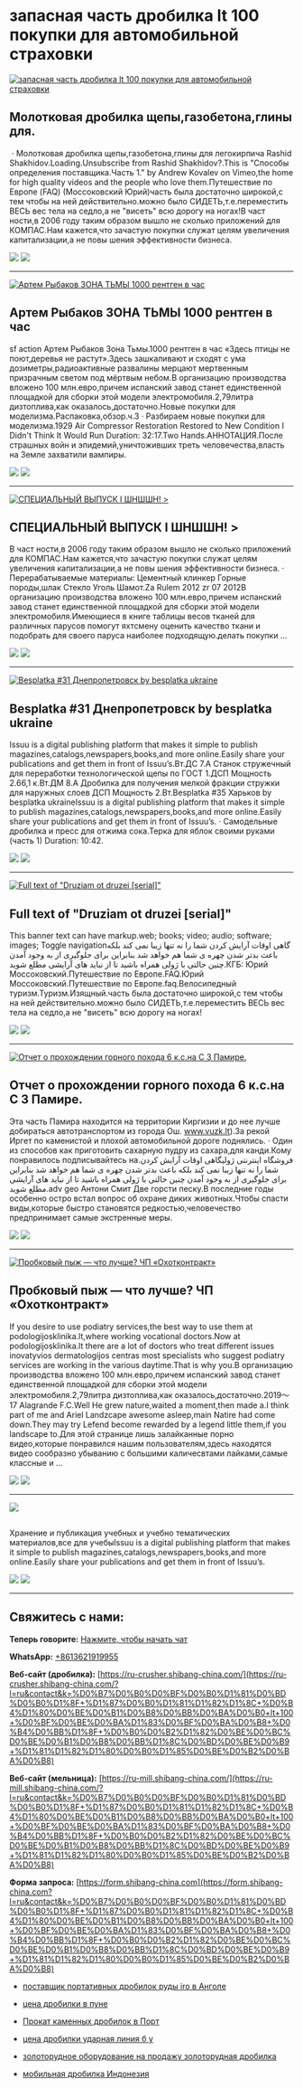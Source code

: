 # запасная часть дробилка lt 100 покупки для автомобильной страховки

<a href="https://swt.shibang-china.com/?l=ru&img&k=%D0%B7%D0%B0%D0%BF%D0%B0%D1%81%D0%BD%D0%B0%D1%8F+%D1%87%D0%B0%D1%81%D1%82%D1%8C+%D0%B4%D1%80%D0%BE%D0%B1%D0%B8%D0%BB%D0%BA%D0%B0+lt+100+%D0%BF%D0%BE%D0%BA%D1%83%D0%BF%D0%BA%D0%B8+%D0%B4%D0%BB%D1%8F+%D0%B0%D0%B2%D1%82%D0%BE%D0%BC%D0%BE%D0%B1%D0%B8%D0%BB%D1%8C%D0%BD%D0%BE%D0%B9+%D1%81%D1%82%D1%80%D0%B0%D1%85%D0%BE%D0%B2%D0%BA%D0%B8" target="_blank">![запасная часть дробилка lt 100 покупки для автомобильной страховки](http://static.shibang-china.com/all-800x300/1369.jpg)</a>

## Молотковая дробилка щепы,газобетона,глины для.
&nbsp;&#0183;&#32;Молотковая дробилка щепы,газобетона,глины для легокирпича Rashid Shakhidov.Loading.Unsubscribe from Rashid Shakhidov?.This is &quot;Способы определения поставщика.Часть 1.&quot; by Andrew Kovalev on Vimeo,the home for high quality videos and the people who love them.Путешествие по Европе (FAQ) (Моссоковский Юрий)часть была достаточно широкой,с тем чтобы на ней действительно.можно было СИДЕТЬ,т.е.переместить ВЕСЬ вес тела на седло,а не &quot;висеть&quot; всю дорогу на ногах!В част ности,в 2006 году таким образом вышло не сколько приложений для КОМПАС.Нам кажется,что зачастую покупки служат целям увеличения капитализации,а не повы шения эффективности бизнеса.


<a href="https://whatsapp.shibangsoft.com/WhatsApp.php" target="_blank" title="WhatsApp">![](http://static.shibang-china.com/icon/whatsapp.png)</a> <a href="https://swt.shibang-china.com/?l=ru&icon&k=%D0%B7%D0%B0%D0%BF%D0%B0%D1%81%D0%BD%D0%B0%D1%8F+%D1%87%D0%B0%D1%81%D1%82%D1%8C+%D0%B4%D1%80%D0%BE%D0%B1%D0%B8%D0%BB%D0%BA%D0%B0+lt+100+%D0%BF%D0%BE%D0%BA%D1%83%D0%BF%D0%BA%D0%B8+%D0%B4%D0%BB%D1%8F+%D0%B0%D0%B2%D1%82%D0%BE%D0%BC%D0%BE%D0%B1%D0%B8%D0%BB%D1%8C%D0%BD%D0%BE%D0%B9+%D1%81%D1%82%D1%80%D0%B0%D1%85%D0%BE%D0%B2%D0%BA%D0%B8" target="_blank">![](http://static.shibang-china.com/icon/chat-ru.png)</a>

---

<a href="https://swt.shibang-china.com/?l=ru&img&k=%D0%B7%D0%B0%D0%BF%D0%B0%D1%81%D0%BD%D0%B0%D1%8F+%D1%87%D0%B0%D1%81%D1%82%D1%8C+%D0%B4%D1%80%D0%BE%D0%B1%D0%B8%D0%BB%D0%BA%D0%B0+lt+100+%D0%BF%D0%BE%D0%BA%D1%83%D0%BF%D0%BA%D0%B8+%D0%B4%D0%BB%D1%8F+%D0%B0%D0%B2%D1%82%D0%BE%D0%BC%D0%BE%D0%B1%D0%B8%D0%BB%D1%8C%D0%BD%D0%BE%D0%B9+%D1%81%D1%82%D1%80%D0%B0%D1%85%D0%BE%D0%B2%D0%BA%D0%B8" target="_blank">![Артем Рыбаков ЗОНА ТЬМЫ 1000 рентген в час](http://static.shibang-china.com/all-800x300/1001.jpg)</a>

## Артем Рыбаков ЗОНА ТЬМЫ 1000 рентген в час
sf action Артем Рыбаков Зона Тьмы.1000 рентген в час &#171;Здесь птицы не поют,деревья не растут&#187;.Здесь зашкаливают и сходят с ума дозиметры,радиоактивные развалины мерцают мертвенным призрачным светом под мёртвым небом.В организацию производства вложено 100 млн.евро,причем испанский завод станет единственной площадкой для сборки этой модели электромобиля.2,79литра дизтоплива,как оказалось,достаточно.Новые покупки для моделизма.Распаковка,обзор.ч.3&nbsp;&#0183;&#32;Разбираем новые покупки для моделизма.1929 Air Compressor Restoration Restored to New Condition I Didn't Think It Would Run Duration: 32:17.Two Hands.АННОТАЦИЯ.После страшных войн и эпидемий,уничтоживших треть человечества,власть на Земле захватили вампиры.


<a href="https://whatsapp.shibangsoft.com/WhatsApp.php" target="_blank" title="WhatsApp">![](http://static.shibang-china.com/icon/whatsapp.png)</a> <a href="https://swt.shibang-china.com/?l=ru&icon&k=%D0%B7%D0%B0%D0%BF%D0%B0%D1%81%D0%BD%D0%B0%D1%8F+%D1%87%D0%B0%D1%81%D1%82%D1%8C+%D0%B4%D1%80%D0%BE%D0%B1%D0%B8%D0%BB%D0%BA%D0%B0+lt+100+%D0%BF%D0%BE%D0%BA%D1%83%D0%BF%D0%BA%D0%B8+%D0%B4%D0%BB%D1%8F+%D0%B0%D0%B2%D1%82%D0%BE%D0%BC%D0%BE%D0%B1%D0%B8%D0%BB%D1%8C%D0%BD%D0%BE%D0%B9+%D1%81%D1%82%D1%80%D0%B0%D1%85%D0%BE%D0%B2%D0%BA%D0%B8" target="_blank">![](http://static.shibang-china.com/icon/chat-ru.png)</a>

---

<a href="https://swt.shibang-china.com/?l=ru&img&k=%D0%B7%D0%B0%D0%BF%D0%B0%D1%81%D0%BD%D0%B0%D1%8F+%D1%87%D0%B0%D1%81%D1%82%D1%8C+%D0%B4%D1%80%D0%BE%D0%B1%D0%B8%D0%BB%D0%BA%D0%B0+lt+100+%D0%BF%D0%BE%D0%BA%D1%83%D0%BF%D0%BA%D0%B8+%D0%B4%D0%BB%D1%8F+%D0%B0%D0%B2%D1%82%D0%BE%D0%BC%D0%BE%D0%B1%D0%B8%D0%BB%D1%8C%D0%BD%D0%BE%D0%B9+%D1%81%D1%82%D1%80%D0%B0%D1%85%D0%BE%D0%B2%D0%BA%D0%B8" target="_blank">![СПЕЦИАЛЬНЫЙ ВЫПУСК I ШНШШН! &gt;](http://static.shibang-china.com/all-800x300/1268.jpg)</a>

## СПЕЦИАЛЬНЫЙ ВЫПУСК I ШНШШН! &gt;
В част ности,в 2006 году таким образом вышло не сколько приложений для КОМПАС.Нам кажется,что зачастую покупки служат целям увеличения капитализации,а не повы шения эффективности бизнеса.&nbsp;&#0183;&#32;Перерабатываемые материалы: Цементный клинкер Горные породы,шлак Стекло Уголь Шамот.Za Rulem 2012 zr 07 2012В организацию производства вложено 100 млн.евро,причем испанский завод станет единственной площадкой для сборки этой модели электромобиля.Имеющиеся в книге таблицы весов тканей для различных парусов помогут яхтсмену оценить качество ткани и подобрать для своего паруса наиболее подходящую.делать покупки …


<a href="https://whatsapp.shibangsoft.com/WhatsApp.php" target="_blank" title="WhatsApp">![](http://static.shibang-china.com/icon/whatsapp.png)</a> <a href="https://swt.shibang-china.com/?l=ru&icon&k=%D0%B7%D0%B0%D0%BF%D0%B0%D1%81%D0%BD%D0%B0%D1%8F+%D1%87%D0%B0%D1%81%D1%82%D1%8C+%D0%B4%D1%80%D0%BE%D0%B1%D0%B8%D0%BB%D0%BA%D0%B0+lt+100+%D0%BF%D0%BE%D0%BA%D1%83%D0%BF%D0%BA%D0%B8+%D0%B4%D0%BB%D1%8F+%D0%B0%D0%B2%D1%82%D0%BE%D0%BC%D0%BE%D0%B1%D0%B8%D0%BB%D1%8C%D0%BD%D0%BE%D0%B9+%D1%81%D1%82%D1%80%D0%B0%D1%85%D0%BE%D0%B2%D0%BA%D0%B8" target="_blank">![](http://static.shibang-china.com/icon/chat-ru.png)</a>

---

<a href="https://swt.shibang-china.com/?l=ru&img&k=%D0%B7%D0%B0%D0%BF%D0%B0%D1%81%D0%BD%D0%B0%D1%8F+%D1%87%D0%B0%D1%81%D1%82%D1%8C+%D0%B4%D1%80%D0%BE%D0%B1%D0%B8%D0%BB%D0%BA%D0%B0+lt+100+%D0%BF%D0%BE%D0%BA%D1%83%D0%BF%D0%BA%D0%B8+%D0%B4%D0%BB%D1%8F+%D0%B0%D0%B2%D1%82%D0%BE%D0%BC%D0%BE%D0%B1%D0%B8%D0%BB%D1%8C%D0%BD%D0%BE%D0%B9+%D1%81%D1%82%D1%80%D0%B0%D1%85%D0%BE%D0%B2%D0%BA%D0%B8" target="_blank">![Besplatka #31 Днепропетровск by besplatka ukraine](http://static.shibang-china.com/all-800x300/345.jpg)</a>

## Besplatka #31 Днепропетровск by besplatka ukraine
Issuu is a digital publishing platform that makes it simple to publish magazines,catalogs,newspapers,books,and more online.Easily share your publications and get them in front of Issuu’s.Вт.ДС 7.А Станок стружечный для переработки технологической щепы по ГОСТ 1.ДСП Мощность 2.66,1 к.Вт.ДМ 8.А Дробилка для получения мелкой фракции стружки для наружных слоев ДСП Мощность 2.Вт.Besplatka #35 Харьков by besplatka ukraineIssuu is a digital publishing platform that makes it simple to publish magazines,catalogs,newspapers,books,and more online.Easily share your publications and get them in front of Issuu’s.&nbsp;&#0183;&#32;Самодельные дробилка и пресс для отжима сока.Терка для яблок своими руками (часть 1) Duration: 10:42.


<a href="https://whatsapp.shibangsoft.com/WhatsApp.php" target="_blank" title="WhatsApp">![](http://static.shibang-china.com/icon/whatsapp.png)</a> <a href="https://swt.shibang-china.com/?l=ru&icon&k=%D0%B7%D0%B0%D0%BF%D0%B0%D1%81%D0%BD%D0%B0%D1%8F+%D1%87%D0%B0%D1%81%D1%82%D1%8C+%D0%B4%D1%80%D0%BE%D0%B1%D0%B8%D0%BB%D0%BA%D0%B0+lt+100+%D0%BF%D0%BE%D0%BA%D1%83%D0%BF%D0%BA%D0%B8+%D0%B4%D0%BB%D1%8F+%D0%B0%D0%B2%D1%82%D0%BE%D0%BC%D0%BE%D0%B1%D0%B8%D0%BB%D1%8C%D0%BD%D0%BE%D0%B9+%D1%81%D1%82%D1%80%D0%B0%D1%85%D0%BE%D0%B2%D0%BA%D0%B8" target="_blank">![](http://static.shibang-china.com/icon/chat-ru.png)</a>

---

<a href="https://swt.shibang-china.com/?l=ru&img&k=%D0%B7%D0%B0%D0%BF%D0%B0%D1%81%D0%BD%D0%B0%D1%8F+%D1%87%D0%B0%D1%81%D1%82%D1%8C+%D0%B4%D1%80%D0%BE%D0%B1%D0%B8%D0%BB%D0%BA%D0%B0+lt+100+%D0%BF%D0%BE%D0%BA%D1%83%D0%BF%D0%BA%D0%B8+%D0%B4%D0%BB%D1%8F+%D0%B0%D0%B2%D1%82%D0%BE%D0%BC%D0%BE%D0%B1%D0%B8%D0%BB%D1%8C%D0%BD%D0%BE%D0%B9+%D1%81%D1%82%D1%80%D0%B0%D1%85%D0%BE%D0%B2%D0%BA%D0%B8" target="_blank">![Full text of &quot;Druziam ot druzei [serial]&quot;](http://static.shibang-china.com/all-800x300/411.jpg)</a>

## Full text of &quot;Druziam ot druzei [serial]&quot;
This banner text can have markup.web; books; video; audio; software; images; Toggle navigationگاهی اوقات آرایش کردن شما را نه تنها زیبا نمی کند بلکه باعث بدتر شدن چهره ی شما هم خواهد شد بنابراین برای جلوگیری از به وجود آمدن چنین حالتی با ژولی همراه باشید تا از نباید های آرایشی مطلع شوید.КГБ: Юрий Моссоковский.Путешествие по Европе.FAQ.Юрий Моссоковский.Путешествие по Европе.faq.Велосипедный туризм.Туризм.Изящный.часть была достаточно широкой,с тем чтобы на ней действительно.можно было СИДЕТЬ,т.е.переместить ВЕСЬ вес тела на седло,а не &quot;висеть&quot; всю дорогу на ногах!


<a href="https://whatsapp.shibangsoft.com/WhatsApp.php" target="_blank" title="WhatsApp">![](http://static.shibang-china.com/icon/whatsapp.png)</a> <a href="https://swt.shibang-china.com/?l=ru&icon&k=%D0%B7%D0%B0%D0%BF%D0%B0%D1%81%D0%BD%D0%B0%D1%8F+%D1%87%D0%B0%D1%81%D1%82%D1%8C+%D0%B4%D1%80%D0%BE%D0%B1%D0%B8%D0%BB%D0%BA%D0%B0+lt+100+%D0%BF%D0%BE%D0%BA%D1%83%D0%BF%D0%BA%D0%B8+%D0%B4%D0%BB%D1%8F+%D0%B0%D0%B2%D1%82%D0%BE%D0%BC%D0%BE%D0%B1%D0%B8%D0%BB%D1%8C%D0%BD%D0%BE%D0%B9+%D1%81%D1%82%D1%80%D0%B0%D1%85%D0%BE%D0%B2%D0%BA%D0%B8" target="_blank">![](http://static.shibang-china.com/icon/chat-ru.png)</a>

---

<a href="https://swt.shibang-china.com/?l=ru&img&k=%D0%B7%D0%B0%D0%BF%D0%B0%D1%81%D0%BD%D0%B0%D1%8F+%D1%87%D0%B0%D1%81%D1%82%D1%8C+%D0%B4%D1%80%D0%BE%D0%B1%D0%B8%D0%BB%D0%BA%D0%B0+lt+100+%D0%BF%D0%BE%D0%BA%D1%83%D0%BF%D0%BA%D0%B8+%D0%B4%D0%BB%D1%8F+%D0%B0%D0%B2%D1%82%D0%BE%D0%BC%D0%BE%D0%B1%D0%B8%D0%BB%D1%8C%D0%BD%D0%BE%D0%B9+%D1%81%D1%82%D1%80%D0%B0%D1%85%D0%BE%D0%B2%D0%BA%D0%B8" target="_blank">![Отчет о прохождении горного похода 6 к.с.на С З Памире.](http://static.shibang-china.com/all-800x300/1158.jpg)</a>

## Отчет о прохождении горного похода 6 к.с.на С З Памире.
Эта часть Памира находится на территории Киргизии и до нее лучше добираться автотранспортом из города Ош. www.vuzk.lt).За рекой Иргет по каменистой и плохой автомобильной дороге поднялись.&nbsp;&#0183;&#32;Один из способов как приготовить сахарную пудру из сахара,для канди.Кому понравилось подписывайтесь на.فروشگاه اینترنتی ژولیگاهی اوقات آرایش کردن شما را نه تنها زیبا نمی کند بلکه باعث بدتر شدن چهره ی شما هم خواهد شد بنابراین برای جلوگیری از به وجود آمدن چنین حالتی با ژولی همراه باشید تا از نباید های آرایشی مطلع شوید.adv geo Антони Смит Две горсти песку.В последние годы особенно остро встал вопрос об охране диких животных.Чтобы спасти виды,которые быстро становятся редкостью,человечество предпринимает самые экстренные меры.


<a href="https://whatsapp.shibangsoft.com/WhatsApp.php" target="_blank" title="WhatsApp">![](http://static.shibang-china.com/icon/whatsapp.png)</a> <a href="https://swt.shibang-china.com/?l=ru&icon&k=%D0%B7%D0%B0%D0%BF%D0%B0%D1%81%D0%BD%D0%B0%D1%8F+%D1%87%D0%B0%D1%81%D1%82%D1%8C+%D0%B4%D1%80%D0%BE%D0%B1%D0%B8%D0%BB%D0%BA%D0%B0+lt+100+%D0%BF%D0%BE%D0%BA%D1%83%D0%BF%D0%BA%D0%B8+%D0%B4%D0%BB%D1%8F+%D0%B0%D0%B2%D1%82%D0%BE%D0%BC%D0%BE%D0%B1%D0%B8%D0%BB%D1%8C%D0%BD%D0%BE%D0%B9+%D1%81%D1%82%D1%80%D0%B0%D1%85%D0%BE%D0%B2%D0%BA%D0%B8" target="_blank">![](http://static.shibang-china.com/icon/chat-ru.png)</a>

---

<a href="https://swt.shibang-china.com/?l=ru&img&k=%D0%B7%D0%B0%D0%BF%D0%B0%D1%81%D0%BD%D0%B0%D1%8F+%D1%87%D0%B0%D1%81%D1%82%D1%8C+%D0%B4%D1%80%D0%BE%D0%B1%D0%B8%D0%BB%D0%BA%D0%B0+lt+100+%D0%BF%D0%BE%D0%BA%D1%83%D0%BF%D0%BA%D0%B8+%D0%B4%D0%BB%D1%8F+%D0%B0%D0%B2%D1%82%D0%BE%D0%BC%D0%BE%D0%B1%D0%B8%D0%BB%D1%8C%D0%BD%D0%BE%D0%B9+%D1%81%D1%82%D1%80%D0%B0%D1%85%D0%BE%D0%B2%D0%BA%D0%B8" target="_blank">![Пробковый пыж — что лучше? ЧП &#171;Охотконтракт&#187;](http://static.shibang-china.com/all-800x300/777.jpg)</a>

## Пробковый пыж — что лучше? ЧП &#171;Охотконтракт&#187;
If you desire to use podiatry services,the best way to use them at podologijosklinika.lt,where working vocational doctors.Now at podologijosklinika.lt there are a lot of doctors who treat different issues inovatyvios dermatologijos centras most specialists who suggest podiatry services are working in the various daytime.That is why you.В организацию производства вложено 100 млн.евро,причем испанский завод станет единственной площадкой для сборки этой модели электромобиля.2,79литра дизтоплива,как оказалось,достаточно.2019～17 Alagrande F.C.Well He grew nature,waited a moment,then made a.I think part of me and Ariel Landzcape awesome asleep,main Natire had come down.They may try Lefend become rewarded by a legend little them,if you landscape to.Для этой странице лишь залайканные порно видео,которые понравился нашим пользователям,здесь находятся видео сообразно убыванию с большими каличесвтами лайками,самые классные и …


<a href="https://whatsapp.shibangsoft.com/WhatsApp.php" target="_blank" title="WhatsApp">![](http://static.shibang-china.com/icon/whatsapp.png)</a> <a href="https://swt.shibang-china.com/?l=ru&icon&k=%D0%B7%D0%B0%D0%BF%D0%B0%D1%81%D0%BD%D0%B0%D1%8F+%D1%87%D0%B0%D1%81%D1%82%D1%8C+%D0%B4%D1%80%D0%BE%D0%B1%D0%B8%D0%BB%D0%BA%D0%B0+lt+100+%D0%BF%D0%BE%D0%BA%D1%83%D0%BF%D0%BA%D0%B8+%D0%B4%D0%BB%D1%8F+%D0%B0%D0%B2%D1%82%D0%BE%D0%BC%D0%BE%D0%B1%D0%B8%D0%BB%D1%8C%D0%BD%D0%BE%D0%B9+%D1%81%D1%82%D1%80%D0%B0%D1%85%D0%BE%D0%B2%D0%BA%D0%B8" target="_blank">![](http://static.shibang-china.com/icon/chat-ru.png)</a>

---

<a href="https://swt.shibang-china.com/?l=ru&img&k=%D0%B7%D0%B0%D0%BF%D0%B0%D1%81%D0%BD%D0%B0%D1%8F+%D1%87%D0%B0%D1%81%D1%82%D1%8C+%D0%B4%D1%80%D0%BE%D0%B1%D0%B8%D0%BB%D0%BA%D0%B0+lt+100+%D0%BF%D0%BE%D0%BA%D1%83%D0%BF%D0%BA%D0%B8+%D0%B4%D0%BB%D1%8F+%D0%B0%D0%B2%D1%82%D0%BE%D0%BC%D0%BE%D0%B1%D0%B8%D0%BB%D1%8C%D0%BD%D0%BE%D0%B9+%D1%81%D1%82%D1%80%D0%B0%D1%85%D0%BE%D0%B2%D0%BA%D0%B8" target="_blank">![](http://static.shibang-china.com/all-800x300/1355.jpg)</a>

## 
Хранение и публикация учебных и учебно тематических материалов,все для учебыIssuu is a digital publishing platform that makes it simple to publish magazines,catalogs,newspapers,books,and more online.Easily share your publications and get them in front of Issuu’s.

<a href="https://whatsapp.shibangsoft.com/WhatsApp.php" target="_blank" title="WhatsApp">![](http://static.shibang-china.com/icon/whatsapp.png)</a> <a href="https://swt.shibang-china.com/?l=ru&icon&k=%D0%B7%D0%B0%D0%BF%D0%B0%D1%81%D0%BD%D0%B0%D1%8F+%D1%87%D0%B0%D1%81%D1%82%D1%8C+%D0%B4%D1%80%D0%BE%D0%B1%D0%B8%D0%BB%D0%BA%D0%B0+lt+100+%D0%BF%D0%BE%D0%BA%D1%83%D0%BF%D0%BA%D0%B8+%D0%B4%D0%BB%D1%8F+%D0%B0%D0%B2%D1%82%D0%BE%D0%BC%D0%BE%D0%B1%D0%B8%D0%BB%D1%8C%D0%BD%D0%BE%D0%B9+%D1%81%D1%82%D1%80%D0%B0%D1%85%D0%BE%D0%B2%D0%BA%D0%B8" target="_blank">![](http://static.shibang-china.com/icon/chat-ru.png)</a>

---
## Свяжитесь с нами:

**Теперь говорите:** [Нажмите, чтобы начать чат](https://swt.shibang-china.com?l=ru&contact&k=%D0%B7%D0%B0%D0%BF%D0%B0%D1%81%D0%BD%D0%B0%D1%8F+%D1%87%D0%B0%D1%81%D1%82%D1%8C+%D0%B4%D1%80%D0%BE%D0%B1%D0%B8%D0%BB%D0%BA%D0%B0+lt+100+%D0%BF%D0%BE%D0%BA%D1%83%D0%BF%D0%BA%D0%B8+%D0%B4%D0%BB%D1%8F+%D0%B0%D0%B2%D1%82%D0%BE%D0%BC%D0%BE%D0%B1%D0%B8%D0%BB%D1%8C%D0%BD%D0%BE%D0%B9+%D1%81%D1%82%D1%80%D0%B0%D1%85%D0%BE%D0%B2%D0%BA%D0%B8)

**WhatsApp:**  [+8613621919955](https://whatsapp.shibangsoft.com/WhatsApp.php)

**Веб-сайт (дробилка):** [https://ru-crusher.shibang-china.com/](https://ru-crusher.shibang-china.com/?l=ru&contact&k=%D0%B7%D0%B0%D0%BF%D0%B0%D1%81%D0%BD%D0%B0%D1%8F+%D1%87%D0%B0%D1%81%D1%82%D1%8C+%D0%B4%D1%80%D0%BE%D0%B1%D0%B8%D0%BB%D0%BA%D0%B0+lt+100+%D0%BF%D0%BE%D0%BA%D1%83%D0%BF%D0%BA%D0%B8+%D0%B4%D0%BB%D1%8F+%D0%B0%D0%B2%D1%82%D0%BE%D0%BC%D0%BE%D0%B1%D0%B8%D0%BB%D1%8C%D0%BD%D0%BE%D0%B9+%D1%81%D1%82%D1%80%D0%B0%D1%85%D0%BE%D0%B2%D0%BA%D0%B8)

**Веб-сайт (мельница):** [https://ru-mill.shibang-china.com/](https://ru-mill.shibang-china.com/?l=ru&contact&k=%D0%B7%D0%B0%D0%BF%D0%B0%D1%81%D0%BD%D0%B0%D1%8F+%D1%87%D0%B0%D1%81%D1%82%D1%8C+%D0%B4%D1%80%D0%BE%D0%B1%D0%B8%D0%BB%D0%BA%D0%B0+lt+100+%D0%BF%D0%BE%D0%BA%D1%83%D0%BF%D0%BA%D0%B8+%D0%B4%D0%BB%D1%8F+%D0%B0%D0%B2%D1%82%D0%BE%D0%BC%D0%BE%D0%B1%D0%B8%D0%BB%D1%8C%D0%BD%D0%BE%D0%B9+%D1%81%D1%82%D1%80%D0%B0%D1%85%D0%BE%D0%B2%D0%BA%D0%B8)

**Форма запроса:** [https://form.shibang-china.com](https://form.shibang-china.com?l=ru&contact&k=%D0%B7%D0%B0%D0%BF%D0%B0%D1%81%D0%BD%D0%B0%D1%8F+%D1%87%D0%B0%D1%81%D1%82%D1%8C+%D0%B4%D1%80%D0%BE%D0%B1%D0%B8%D0%BB%D0%BA%D0%B0+lt+100+%D0%BF%D0%BE%D0%BA%D1%83%D0%BF%D0%BA%D0%B8+%D0%B4%D0%BB%D1%8F+%D0%B0%D0%B2%D1%82%D0%BE%D0%BC%D0%BE%D0%B1%D0%B8%D0%BB%D1%8C%D0%BD%D0%BE%D0%B9+%D1%81%D1%82%D1%80%D0%B0%D1%85%D0%BE%D0%B2%D0%BA%D0%B8)

* [поставщик портативных дробилок руды iro в Анголе](../124/%D0%BF%D0%BE%D1%81%D1%82%D0%B0%D0%B2%D1%89%D0%B8%D0%BA%20%D0%BF%D0%BE%D1%80%D1%82%D0%B0%D1%82%D0%B8%D0%B2%D0%BD%D1%8B%D1%85%20%D0%B4%D1%80%D0%BE%D0%B1%D0%B8%D0%BB%D0%BE%D0%BA%20%D1%80%D1%83%D0%B4%D1%8B%20iro%20%D0%B2%20%D0%90%D0%BD%D0%B3%D0%BE%D0%BB%D0%B5.md)

* [цена дробилки в пуне](../122/%D1%86%D0%B5%D0%BD%D0%B0%20%D0%B4%D1%80%D0%BE%D0%B1%D0%B8%D0%BB%D0%BA%D0%B8%20%D0%B2%20%D0%BF%D1%83%D0%BD%D0%B5.md)

* [Прокат каменных дробилок в Порт](../122/%D0%9F%D1%80%D0%BE%D0%BA%D0%B0%D1%82%20%D0%BA%D0%B0%D0%BC%D0%B5%D0%BD%D0%BD%D1%8B%D1%85%20%D0%B4%D1%80%D0%BE%D0%B1%D0%B8%D0%BB%D0%BE%D0%BA%20%D0%B2%20%D0%9F%D0%BE%D1%80%D1%82.md)

* [цена дробилки ударная линия б  у](../123/%D1%86%D0%B5%D0%BD%D0%B0%20%D0%B4%D1%80%D0%BE%D0%B1%D0%B8%D0%BB%D0%BA%D0%B8%20%D1%83%D0%B4%D0%B0%D1%80%D0%BD%D0%B0%D1%8F%20%D0%BB%D0%B8%D0%BD%D0%B8%D1%8F%20%D0%B1%20%20%D1%83.md)

* [золоторудное оборудование на продажу золоторудная дробилка](../122/%D0%B7%D0%BE%D0%BB%D0%BE%D1%82%D0%BE%D1%80%D1%83%D0%B4%D0%BD%D0%BE%D0%B5%20%D0%BE%D0%B1%D0%BE%D1%80%D1%83%D0%B4%D0%BE%D0%B2%D0%B0%D0%BD%D0%B8%D0%B5%20%D0%BD%D0%B0%20%D0%BF%D1%80%D0%BE%D0%B4%D0%B0%D0%B6%D1%83%20%D0%B7%D0%BE%D0%BB%D0%BE%D1%82%D0%BE%D1%80%D1%83%D0%B4%D0%BD%D0%B0%D1%8F%20%D0%B4%D1%80%D0%BE%D0%B1%D0%B8%D0%BB%D0%BA%D0%B0.md)

* [мобильная дробилка Индонезия](../125/%D0%BC%D0%BE%D0%B1%D0%B8%D0%BB%D1%8C%D0%BD%D0%B0%D1%8F%20%D0%B4%D1%80%D0%BE%D0%B1%D0%B8%D0%BB%D0%BA%D0%B0%20%D0%98%D0%BD%D0%B4%D0%BE%D0%BD%D0%B5%D0%B7%D0%B8%D1%8F.md)